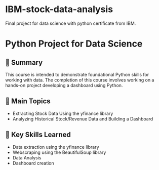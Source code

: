 # IBM-stock-data-analysis
Final project for data science with python certificate from IBM.
# Python Project for Data Science

## 📄 Summary 
This course is intended to demonstrate foundational Python skills for working with data. The completion of this course involves working on a hands-on project developing a dashboard using Python.

## 📑 Main Topics 
- Extracting Stock Data Using the yfinance library
- Analyzing Historical Stock/Revenue Data and Building a Dashboard

## 🔑 Key Skills Learned 
- Data extraction using the yfinance library
- Webscraping using the BeautifulSoup library
- Data Analysis
- Dashboard creation
